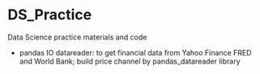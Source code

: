 # DS_Practice

Data Science practice materials and code 

- pandas IO datareader: to get financial data from Yahoo Finance FRED and World Bank; build price channel by pandas_datareader library
